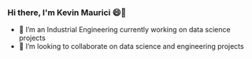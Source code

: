 ### Hi there, I'm Kevin Maurici 😄👋
- 🔭 I’m an Industrial Engineering currently working on data science projects
- 👯 I’m looking to collaborate on data science and engineering projects
<!--
**siqueirakevin/siqueirakevin** is a ✨ _special_ ✨ repository because its `README.md` (this file) appears on your GitHub profile.

Here are some ideas to get you started:

- 🔭 I’m currently working on ...
- 🌱 I’m currently learning ...
- 👯 I’m looking to collaborate on ...
- 🤔 I’m looking for help with ...
- 💬 Ask me about ...
- 📫 How to reach me: ...
- 😄 Pronouns: ...
- ⚡ Fun fact: ...
-->
